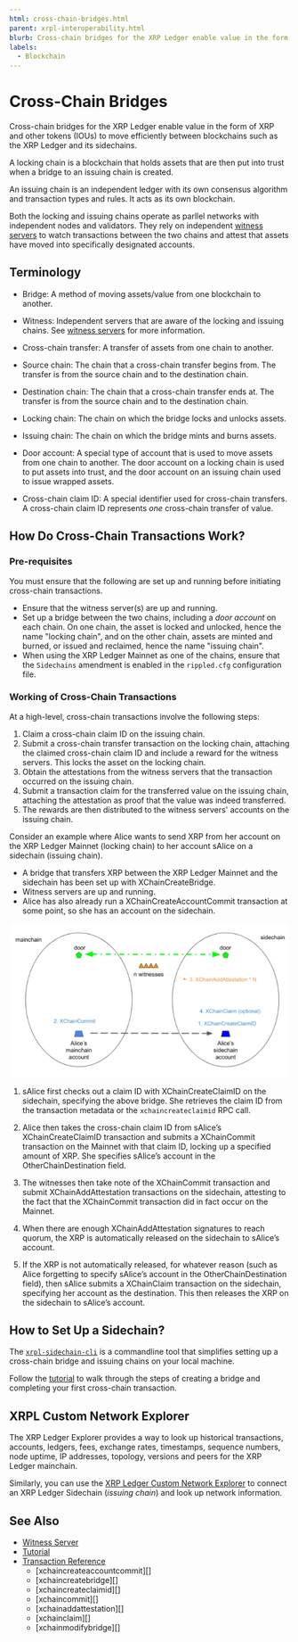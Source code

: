 ```yaml
---
html: cross-chain-bridges.html
parent: xrpl-interoperability.html
blurb: Cross-chain bridges for the XRP Ledger enable value in the form of XRP and other tokens (IOUs) to move efficiently between blockchains.
labels:
  - Blockchain
---
```

# Cross-Chain Bridges

Cross-chain bridges for the XRP Ledger enable value in the form of XRP and other tokens (IOUs) to move efficiently between blockchains such as the XRP Ledger and its sidechains.


A locking chain is a blockchain that holds assets that are then put into trust when a bridge to an issuing chain is created.

An issuing chain is an independent ledger with its own consensus algorithm and transaction types and rules. It acts as its own blockchain.

Both the locking and issuing chains operate as parllel networks with independent nodes and validators. They rely on independent [witness servers](witness-server.html) to watch transactions between the two chains and attest that assets have moved into specifically designated accounts.

## Terminology

* Bridge: A method of moving assets/value from one blockchain to another.

* Witness: Independent servers that are aware of the locking and issuing chains. See [witness servers](witness-server.md) for more information.

* Cross-chain transfer: A transfer of assets from one chain to another.

* Source chain: The chain that a cross-chain transfer begins from. The transfer is from the source chain and to the destination chain.

* Destination chain: The chain that a cross-chain transfer ends at. The transfer is from the source chain and to the destination chain.

* Locking chain: The chain on which the bridge locks and unlocks assets.

* Issuing chain: The chain on which the bridge mints and burns assets.

* Door account: A special type of account that is used to move assets from one chain to another. The door account on a locking chain is used to put assets into trust, and the door account on an issuing chain used to issue wrapped assets. 

* Cross-chain claim ID: A special identifier used for cross-chain transfers. A cross-chain claim ID represents *one* cross-chain transfer of value.

## How Do Cross-Chain Transactions Work?

### Pre-requisites

You must ensure that the following are set up and running before initiating cross-chain transactions. 

* Ensure that the witness server(s) are up and running.
* Set up a bridge between the two chains, including a _door account_ on each chain. On one chain, the asset is locked and unlocked, hence the name "locking chain", and on the other chain, assets are minted and burned, or issued and reclaimed, hence the name "issuing chain".
* When using the XRP Ledger Mainnet as one of the chains, ensure that  the `Sidechains` amendment is enabled in the `rippled.cfg` configuration file. 

### Working of Cross-Chain Transactions 
 
At a high-level, cross-chain transactions involve the following steps: 

1. Claim a cross-chain claim ID on the issuing chain.
2. Submit a cross-chain transfer transaction on the locking chain, attaching the claimed cross-chain claim ID and include a reward for the witness servers. This locks the asset on the locking chain.
3. Obtain the attestations from the witness servers that the transaction occurred on the issuing chain.
4. Submit a transaction claim for the transferred value on the issuing chain, attaching the attestation as proof that the value was indeed transferred.
5. The rewards are then distributed to the witness servers' accounts on the issuing chain.

Consider an example where Alice wants to send XRP from her account on the XRP Ledger Mainnet (locking chain) to her account sAlice on a sidechain (issuing chain).

* A bridge that transfers XRP between the XRP Ledger Mainnet and the sidechain has been set up with XChainCreateBridge.
* Witness servers are up and running.
* Alice has also already run a XChainCreateAccountCommit transaction at some point, so she has an account on the sidechain.

<!-- Add image of just the bridge created-->

![Cross-chain Transactions](img/xrpl-bridging-solution.png "Cross-chain transactions")

1. sAlice first checks out a claim ID with XChainCreateClaimID on the sidechain, specifying the above bridge. She retrieves the claim ID from the transaction metadata or the `xchaincreateclaimid` RPC call.

2. Alice then takes the cross-chain claim ID from sAlice’s XChainCreateClaimID transaction and submits a XChainCommit transaction on the Mainnet with that claim ID, locking up a specified amount of XRP. She specifies sAlice’s account in the OtherChainDestination field.

3. The witnesses then take note of the XChainCommit transaction and submit XChainAddAttestation transactions on the sidechain, attesting to the fact that the XChainCommit transaction did in fact occur on the Mainnet.

4. When there are enough XChainAddAttestation signatures to reach quorum, the XRP is automatically released on the sidechain to sAlice’s account.

5. If the XRP is not automatically released, for whatever reason (such as Alice forgetting to specify sAlice’s account in the OtherChainDestination field), then sAlice submits a XChainClaim transaction on the sidechain, specifying her account as the destination. This then releases the XRP on the sidechain to sAlice’s account.

## How to Set Up a Sidechain? 

The [`xrpl-sidechain-cli`](https://github.com/XRPLF/sidechain-cli) is a commandline tool that simplifies setting up a cross-chain bridge and issuing chains on your local machine. 

Follow the [tutorial](https://github.com/XRPLF/sidechain-cli/blob/main/scripts/tutorial.sh) to walk through the steps of creating a bridge and completing your first cross-chain transaction. 


## XRPL Custom Network Explorer 

The XRP Ledger Explorer provides a way to look up historical transactions, accounts, ledgers, fees, exchange rates, timestamps, sequence numbers, node uptime, IP addresses, topology, versions and peers for the XRP Ledger mainchain. 

Similarly, you can use the [XRP Ledger Custom Network Explorer](https://custom.xrpl.org/) to connect an XRP Ledger Sidechain (_issuing chain_) and look up network information. 


## See Also

- [Witness Server](witness-server.html)
- [Tutorial](https://github.com/XRPLF/sidechain-cli/blob/main/scripts/tutorial.sh)
- [Transaction Reference](transaction-types.html)
    - [xchaincreateaccountcommit][]
    - [xchaincreatebridge][]
    - [xchaincreateclaimid][]
    - [xchaincommit][]
    - [xchainaddattestation][]
    - [xchainclaim][]
    - [xchainmodifybridge][]



